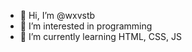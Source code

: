 - 👋 Hi, I’m @wxvstb
- 👀 I’m interested in programming
- 🌱 I’m currently learning HTML, CSS, JS

  

<!---
wxvstb/wxvstb is a ✨ special ✨ repository because its `README.md` (this file) appears on your GitHub profile.
You can click the Preview link to take a look at your changes.
--->
